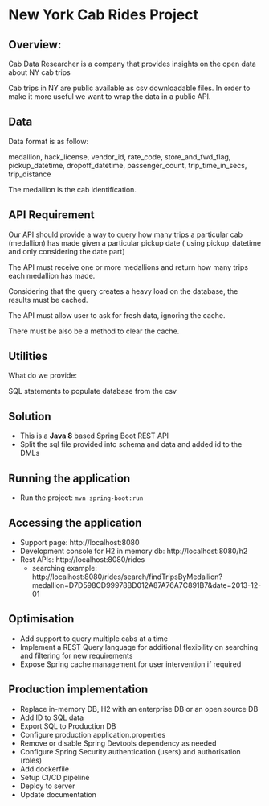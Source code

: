 # New York Cab Rides Project

## Overview:
Cab Data Researcher is a company that provides insights on the open data about NY cab trips

 
Cab trips in NY are public available as csv downloadable files. In order to make it more useful we want to wrap the data in a public API.


## Data 
Data format is as follow:

 
medallion, hack_license, vendor_id, rate_code, store_and_fwd_flag, pickup_datetime, dropoff_datetime, passenger_count, trip_time_in_secs, trip_distance

 
The medallion is the cab identification.

## API Requirement 
Our API should provide a way to query how many trips a particular cab (medallion) has made given a particular pickup date ( using pickup_datetime and only considering the date part)
 
The API must receive one or more medallions and return how many trips each medallion has made.

Considering that the query creates a heavy load on the database, the results must be cached.

The API must allow user to ask for fresh data, ignoring the cache.

There must be also be a method to clear the cache.
 
## Utilities 
What do we provide:
	
SQL statements to populate database from the csv

## Solution
- This is a **Java 8** based Spring Boot REST API
- Split the sql file provided into schema and data and added id to the DMLs

## Running the application
- Run the project: <code>mvn spring-boot:run</code>

## Accessing the application
* Support page: http://localhost:8080
* Development console for H2 in memory db: http://localhost:8080/h2
* Rest APIs: http://localhost:8080/rides
  * searching example: http://localhost:8080/rides/search/findTripsByMedallion?medallion=D7D598CD99978BD012A87A76A7C891B7&date=2013-12-01
 

## Optimisation
- Add support to query multiple cabs at a time
- Implement a REST Query language for additional flexibility on searching and filtering for new requirements
- Expose Spring cache management for user intervention if required 

## Production implementation
 - Replace in-memory DB, H2 with an enterprise DB or an open source DB
 - Add ID to SQL data
 - Export SQL to Production DB
 - Configure production application.properties
 - Remove or disable Spring Devtools dependency as needed
 - Configure Spring Security authentication (users) and authorisation (roles)
 - Add dockerfile
 - Setup CI/CD pipeline
 - Deploy to server
 - Update documentation
